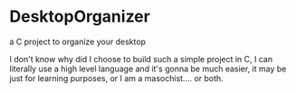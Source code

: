 # DesktopOrganizer
a C project to organize your desktop

I don't know why did I choose to build such a simple project in C, I can literally use a high level language and it's gonna be much easier, it may be just for learning purposes, or I am a masochist.... or both.
